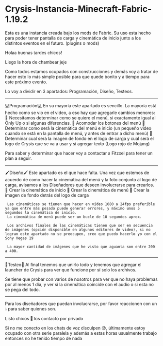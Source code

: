 # Crysis-Instancia-Minecraft-Fabric-1.19.2
Esta es una instancia creada bajo los mods de Fabric. Su uso esta hecho para poder tener pantalla de carga y cinemática de inicio junto a los distintos eventos en el futuro. (plugins o mods)

Holaa buenas tardes chicos!

Llego la hora de chambear jeje

Como todos estamos ocupados con construcciones y demás voy a tratar de hacer esto lo más simple posible para que quede bonito y a tiempo para este próximo evento.

Lo voy a dividir en 3 apartados: Programación, Diseño, Testeos.

---------------------------------

💻Programación💻
En su mayoría este apartado es sencillo.
La mayoría está hecho como se vio en el video, a eso hay que agregarle cambios menores:
     🍎 Necesitamos determinar como se quiere el menú, si exactamente igual al Only Up o si algunas diferencias.
     🍎 Acomodar los botones del menú
     🍎 Determinar como será la cinemática del menú e inicio (un pequeño video cuando se está en la pantalla de menú, y antes de entrar a dicho menú)
     🍎 Determinar cual será la imagen de fondo en el logo de carga y cual será el logo de Crysis que se va a usar y si agregar texto (Logo rojo de Mojang)

Para saber y determinar que hacer voy a contactar a Fitzxel para tener un plan a seguir.

---------------------------------

🖌️Diseño🖌️
Este apartado es el que hace falta.
Una vez que estemos de acuerdo de como hacer la cinemática del menú y la foto conjunto al logo de carga, avisamos a los Diseñadores que deseen involucrarse para crearlos.
     🍊 Crear la cinemática de inicio
     🍊 Crear la cinemática de menú
     🍊 Crear la imagen de fondo detrás del logo de carga

     Las cinemáticas se tienen que hacer en video 1080 a 24fps preferible ya que entre más pesado puede generar errores, y máximo unos 5 segundos la cinemática de inicio.
     La cinemática de menú puede ser un bucle de 10 segundos aprox.

     Los archivos finales de las cinemáticas tienen que ser en secuencia de imágenes (opción disponible en algunos editores de video), si no logran este apartado no se preocupen, creo que puedo hacerlo yo con el Sony Vegas 19

     La mayor cantidad de imágenes que he visto que aguanta son entre 200 a 400.

---------------------------------

🚨Testeo🚨
Al final tenemos que unirlo todo y tenemos que agregar el launcher de Crysis para ver que funcione por sí solo los archivos.

Se tiene que probar con varios de nosotros para ver que no haya problemas por al menos 1 día, y ver si la cinemática coincide con el audio o si esta no se pega del todo.

---------------------------------

Para los diseñadores que puedan involucrarse, por favor reaccionen con un 💧 para saber quienes son.

Listo chicos 🙂 los contacto por privado

Si no me conecto en los chats de voz disculpen 😓, últimamente estoy ocupado con otra serie paralela y además a estas horas usualmente trabajo entonces no he tenido tiempo de nada
